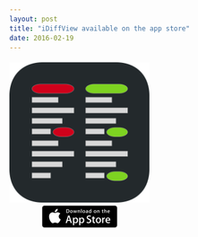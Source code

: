 ```yaml
---
layout: post
title: "iDiffView available on the app store"
date: 2016-02-19
---
```



<div style="display:table"><div><a href="https://itunes.apple.com/us/app/idiff-view/id1084386974?mt=8"><img src="/images/iDiffView/iDiffViewIcon.svg" style="display:table-cell;vertical-align:middle;width:250px;margin:5px auto;"/></a></div><div><a href="https://itunes.apple.com/us/app/idiff-view/id1084386974?mt=8"><img src="/images/apple-marketing-images/App_Store_Badge_US-UK_135x40.svg" style="display:table-cell; vertical-align:middle; height:40px;width:135px;margin:5px auto"/></a></div></div>

